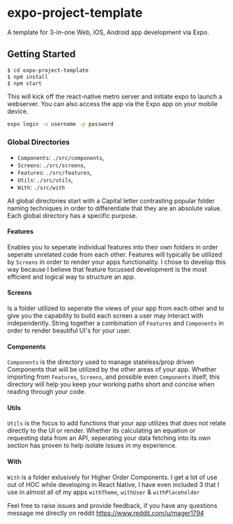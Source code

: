 # expo-project-template
A template for 3-in-one Web, iOS, Android app development via Expo.

## Getting Started

```sh
$ cd expo-project-template
$ npm install
$ npm start
```

This will kick off the react-native metro server and initiate expo to launch a webserver.  You can also access the app via the Expo app on your mobile device.

```sh
expo login -u username -p password
```

### Global Directories
- `Components`: `./src/components`,
- `Screens`: `./src/screens`,
- `Features`: `./src/features`,
- `Utils`: `./src/utils`,
- `With`: `./src/with`

All global directories start with a Capital letter contrasting popular folder naming techniques in order to differentiate that they are an absolute value.  Each global directory has a specific purpose.

#### Features
Enables you to seperate individual features into their own folders in order seperate unrelated code from each other.  Features will typically be utilized by `Screens` in order to render your apps functionality.  I chose to develop this way because I believe that feature focussed development is the most efficient and logical way to structure an app.

#### Screens
Is a folder utilized to seperate the views of your app from each other and to give you the capability to build each screen a user may interact with independently. String together a combination of `Features` and `Components` in order to render beautiful UI's for your user.

#### Components
`Components` is the directory used to manage stateless/prop driven Components that will be utilized by the other areas of your app.  Whether importing from `Features`, `Screens`, and possible even `Components` itself, this directory will help you keep your working paths short and concise when reading through your code.

#### Utils
`Utils` is the focus to add functions that your app utilizes that does not relate directly to the UI or render.  Whether its calculating an equation or requesting data from an API, seperating your data fetching into its own section has proven to help isolate issues in my experience.

#### With
`With` is a folder exlusively for Higher Order Components. I get a lot of use out of HOC while developing in React Native, I have even included 3 that I use in almost all of my apps `withTheme`, `withUser` & `withPlaceholder`

Feel free to raise issues and provide feedback, if you have any questions message me directly on reddit https://www.reddit.com/u/mager1794